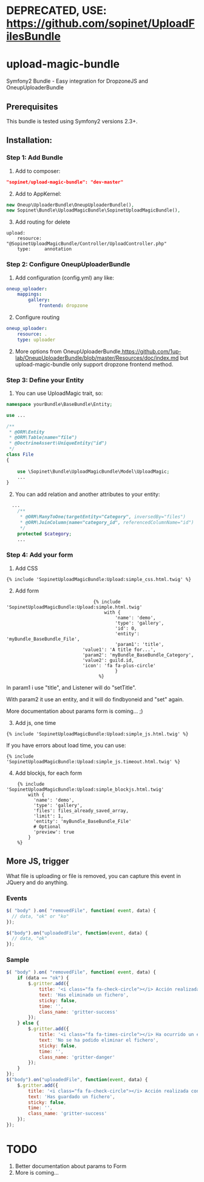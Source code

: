 # DEPRECATED, USE: https://github.com/sopinet/UploadFilesBundle

upload-magic-bundle
===================

Symfony2 Bundle - Easy integration for DropzoneJS and OneupUploaderBundle 

## Prerequisites

This bundle is tested using Symfony2 versions 2.3+.

## Installation:

### Step 1: Add Bundle

1. Add to composer: 

```json
"sopinet/upload-magic-bundle": "dev-master"
```

2. Add to AppKernel: 

```php
new Oneup\UploaderBundle\OneupUploaderBundle(),
new Sopinet\Bundle\UploadMagicBundle\SopinetUploadMagicBundle(),
```

3. Add routing for delete

```
upload:
    resource: "@SopinetUploadMagicBundle/Controller/UploadController.php"
    type:     annotation
```

### Step 2: Configure OneupUploaderBundle

1. Add configuration (config.yml) any like:

```yaml
oneup_uploader:
    mappings:
        gallery:
            frontend: dropzone
```

2. Configure routing

```yaml
oneup_uploader:
    resource: .
    type: uploader
```

2. More options from OneupUploaderBundle,https://github.com/1up-lab/OneupUploaderBundle/blob/master/Resources/doc/index.md but upload-magic-bundle only support dropzone frontend method.

### Step 3: Define your Entity

1. You can use UploadMagic trait, so:

```php
namespace yourBundle\BaseBundle\Entity;

use ...

/**
 * @ORM\Entity
 * @ORM\Table(name="file")
 * @DoctrineAssert\UniqueEntity("id")
 */
class File
{
	
	use \Sopinet\Bundle\UploadMagicBundle\Model\UploadMagic;
	...
}
```

2. You can add relation and another attributes to your entity:

```php
  ...
	/**
	 * @ORM\ManyToOne(targetEntity="Category", inversedBy="files")
	 * @ORM\JoinColumn(name="category_id", referencedColumnName="id")
	 */
	protected $category;
	...
```

### Step 4: Add your form

1. Add CSS

```twig
{% include 'SopinetUploadMagicBundle:Upload:simple_css.html.twig' %}
```

2. Add form

```twig
								{% include 'SopinetUploadMagicBundle:Upload:simple.html.twig'
								  	with {
								  		'name': 'demo',
								  		'type': 'gallery',
								  		'id': 0, 
								  		'entity': 'myBundle_BaseBundle_File',
								  		'param1': 'title',
                			'value1': 'A title for...',
                			'param2': 'myBundle_BaseBundle_Category',
                			'value2': guild.id,
                			'icon': 'fa fa-plus-circle'
										}
								  %}
```

In param1 i use "title", and Listener will do "setTitle".

With param2 it use an entity, and it will do findbyoneid and "set" again.

More documentation about params form is coming... ;)

3. Add js, one time

```
{% include 'SopinetUploadMagicBundle:Upload:simple_js.html.twig' %}
```

If you have errors about load time, you can use:
```
{% include 'SopinetUploadMagicBundle:Upload:simple_js.timeout.html.twig' %}
```

4. Add blockjs, for each form

```
	{% include 'SopinetUploadMagicBundle:Upload:simple_blockjs.html.twig' 
		with {
		  'name': 'demo', 
		  'type': 'gallery', 
		  'files': files_already_saved_array, 
		  'limit': 1, 
		  'entity': 'myBundle_BaseBundle_File'
		  # Optional
		  'preview': true
		} 
	%}
```

## More JS, trigger

What file is uploading or file is removed, you can capture this event in JQuery and do anything.

### Events

```js
$( "body" ).on( "removedFile", function( event, data) {
  // data, "ok" or "ko"
});

$("body").on("uploadedFile", function(event, data) {
  // data, "ok"
});
```

### Sample

```js
$( "body" ).on( "removedFile", function( event, data) {
	if (data == "ok") {
		$.gritter.add({
			title: '<i class="fa fa-check-circle"></i> Acción realizada con éxito',
			text: 'Has eliminado un fichero',
			sticky: false,
			time: '',
			class_name: 'gritter-success'
		});
	} else {
		$.gritter.add({
			title: '<i class="fa fa-times-circle"></i> Ha ocurrido un error',
			text: 'No se ha podido eliminar el fichero',
			sticky: false,
			time: '',
			class_name: 'gritter-danger'
		});								
	}			
});
$("body").on("uploadedFile", function(event, data) {
	$.gritter.add({
		title: '<i class="fa fa-check-circle"></i> Acción realizada con éxito',
		text: 'Has guardado un fichero',
		sticky: false,
		time: '',
		class_name: 'gritter-success'
	});			
});
```

TODO
====

1. Better documentation about params to Form
2. More is coming...
